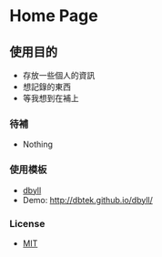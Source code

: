 
Home Page
===

## 使用目的
- 存放一些個人的資訊
- 想記錄的東西
- 等我想到在補上

### 待補
- Nothing

### 使用模板
- [dbyll](https://github.com/dbtek/dbyll)
- Demo: http://dbtek.github.io/dbyll/

### License
- [MIT](http://opensource.org/licenses/MIT)

